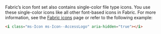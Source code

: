 Fabric’s icon font set also contains single-color file type icons. You use these single-color icons like all other font-based icons in Fabric. For more information, see the [Fabric icons](#/styles/web/icons) page or refer to the following example:

```html
<i class="ms-Icon ms-Icon--AccessLogo" aria-hidden="true"></i>
```
